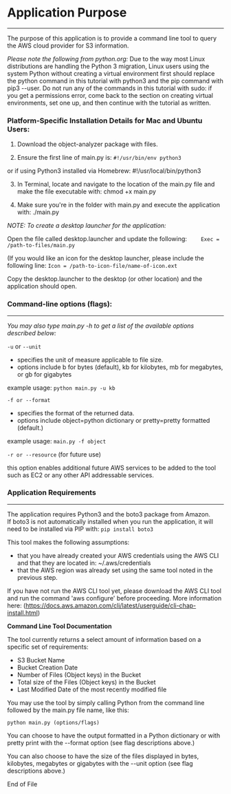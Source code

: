# Application Purpose

---
The purpose of this application is to provide a command line tool to query the AWS cloud provider for S3 information.

*Please note the following from python.org:*
Due to the way most Linux distributions are handling the Python 3 migration, Linux users using the system Python 
without creating a virtual environment first should replace the python command in this tutorial with python3 and the 
pip command with pip3 --user. Do not run any of the commands in this tutorial with sudo: if you get a permissions error,
 come back to the section on creating virtual environments, set one up, and then continue with the tutorial as written.


### Platform-Specific Installation Details for Mac and Ubuntu Users:
1. Download the object-analyzer package with files.

2. Ensure the first line of main.py is:
`#!/usr/bin/env python3`

or if using Python3 installed via Homebrew:
    #!/usr/local/bin/python3

3. In Terminal, locate and navigate to the location of the main.py file and make the file executable with:
    chmod +x main.py

4. Make sure you're in the folder with main.py and execute the application with:
    ./main.py


*NOTE: To create a desktop launcher for the application:*

Open the file called desktop.launcher and update the following:
`    Exec = /path-to-files/main.py`

(If you would like an icon for the desktop launcher, please include the following line:
`Icon = /path-to-icon-file/name-of-icon.ext`

Copy the desktop.launcher to the desktop (or other location) and the application should open.

### Command-line options (flags):

---

*You may also type main.py -h to get a list of the available options described below:*

`-u` or `--unit`

- specifies the unit of measure applicable to file size.  
- options include b for bytes (default), kb for kilobytes, mb for megabytes, or gb for gigabytes

example usage: `python main.py -u kb`

`-f or --format`

- specifies the format of the returned data.  
- options include object=python dictionary or pretty=pretty formatted (default.)

example usage: `main.py -f object`

`-r or --resource` (for future use)

this option enables additional future AWS services to be added to the tool such as EC2 or any other API addressable services.


### Application Requirements

---

The application requires Python3 and the boto3 package from Amazon.  
If boto3 is not automatically installed when you run the application, it will need to be installed via PIP with:
```pip install boto3```
    
This tool makes the following assumptions:
- that you have already created your AWS credentials using the AWS CLI and that they are located in:
    ~/.aws/credentials
- that the AWS region was already set using the same tool noted in the previous step.

If you have not run the AWS CLI tool yet, please download the AWS CLI tool and run the command 'aws configure' before proceeding.
More information here: (https://docs.aws.amazon.com/cli/latest/userguide/cli-chap-install.html)

**Command Line Tool Documentation**

The tool currently returns a select amount of information based on a specific set of requirements:

- S3 Bucket Name
- Bucket Creation Date
- Number of Files (Object keys) in the Bucket
- Total size of the Files (Object keys) in the Bucket
- Last Modified Date of the most recently modified file

You may use the tool by simply calling Python from the command line followed by the main.py file name, like this:

```python main.py (options/flags)```

You can choose to have the output formatted in a Python dictionary or with pretty print with the --format option (see flag descriptions above.)

You can also choose to have the size of the files displayed in bytes, kilobytes, megabytes or gigabytes with the --unit option (see flag descriptions above.)

End of File
    
 
